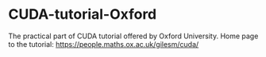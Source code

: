 # CUDA-tutorial-Oxford
The practical part of CUDA tutorial offered by Oxford University. Home page to the tutorial: https://people.maths.ox.ac.uk/gilesm/cuda/
